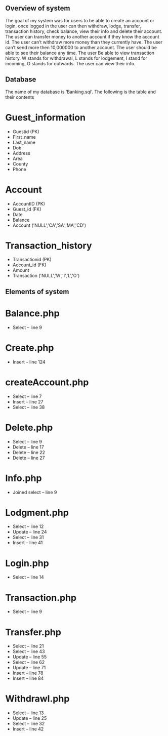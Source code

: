 ## Overview of system
The goal of my system was for users to be able to create an account or login, once logged in the user can then withdraw, lodge, transfer, transaction history, check balance, view their info and delete their account.
The user can transfer money to another account if they know the account id.
The user can’t withdraw more money than they currently have.
The user can’t send more then 10,000000 to another account.
The user should be able to see their balance any time.
The user Be able to view transaction history. W stands for withdrawal, L stands for lodgement, I stand for incoming,     O stands for outwards.
The user can view their info.

## Database
The name of my database is ‘Banking.sql’. The following is the table and their contents
# Guest_information
-	Guestid (PK)
-	First_name
-	Last_name
-	Dob
-	Address
-	Area
-	County
-	Phone
# Account
-	AccountID (PK)
-	Guest_id (FK)
-	Date
-	Balance
-	Account ('NULL','CA','SA','MA','CD')
# Transaction_history
-	Transactionid (PK)
-	Account_id (FK)
-	Amount
-	Transaction ('NULL','W','I','L','O')

## Elements of system
# Balance.php
-	Select – line 9
# Create.php
-	Insert – line 124
# createAccount.php
-	Select – line 7
-	Insert – line 27
-	Select – line 38
# Delete.php
-	Select – line 9
-	Delete – line 17
-	Delete – line 22
-	Delete – line 27
# Info.php
-	Joined select – line 9
# Lodgment.php
-	Select – line 12
-	Update – line 24
-	Select – line 31
-	Insert – line 41
# Login.php
-	Select – line 14
# Transaction.php
-	Select – line 9
# Transfer.php
-	Select – line 21
-	Select – line 43
-	Update – line 55
-	Select – line 62
-	Update – line 71
-	Insert – line 78
-	Insert – line 84
# Withdrawl.php
-	Select – line 13
-	Update – line 25
-	Select – line 32
-	Insert – line 42

